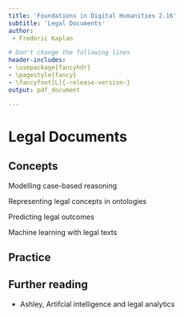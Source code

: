 ```yaml
---
title: 'Foundations in Digital Humanities 2.16'
subtitle: 'Legal Documents'
author:
 - Frederic Kaplan

# Don't change the following lines
header-includes:
- \usepackage{fancyhdr}
- \pagestyle{fancy}
- \fancyfoot[L]{-release-version-}
output: pdf_document

---
```


# Legal Documents

## Concepts

Modelling case-based reasoning

Representing legal concepts in ontologies 

Predicting legal outcomes

Machine learning with legal texts

## Practice



## Further reading

- Ashley, Artifcial intelligence and legal analytics

